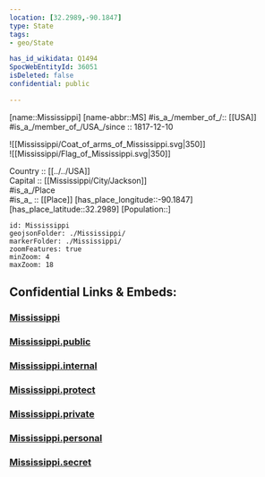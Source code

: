 ```yaml
---
location: [32.2989,-90.1847] 
type: State
tags:
- geo/State

has_id_wikidata: Q1494 
SpocWebEntityId: 36051
isDeleted: false
confidential: public

---
```

[name::Mississippi] 
[name-abbr::MS] 
#is_a_/member_of_/:: [[USA]]
#is_a_/member_of_/USA_/since :: 1817-12-10  


![[Mississippi/Coat_of_arms_of_Mississippi.svg|350]]  
![[Mississippi/Flag_of_Mississippi.svg|350]]  

Country :: [[../../USA]]  
Capital :: [[Mississippi/City/Jackson]]  
#is_a_/Place  
#is_a_ :: [[Place]] 
[has_place_longitude::-90.1847] 
[has_place_latitude::32.2989] 
[Population::] 



```leaflet
id: Mississippi
geojsonFolder: ./Mississippi/
markerFolder: ./Mississippi/
zoomFeatures: true 
minZoom: 4 
maxZoom: 18
```


## Confidential Links & Embeds: 

### [Mississippi](/_Standards/Earth/Continent/America~North/USA/USA~Central/Mississippi.md) 

### [Mississippi.public](/_public/Earth/Continent/America~North/USA/USA~Central/Mississippi.public.md) 

### [Mississippi.internal](/_internal/Earth/Continent/America~North/USA/USA~Central/Mississippi.internal.md) 

### [Mississippi.protect](/_protect/Earth/Continent/America~North/USA/USA~Central/Mississippi.protect.md) 

### [Mississippi.private](/_private/Earth/Continent/America~North/USA/USA~Central/Mississippi.private.md) 

### [Mississippi.personal](/_personal/Earth/Continent/America~North/USA/USA~Central/Mississippi.personal.md) 

### [Mississippi.secret](/_secret/Earth/Continent/America~North/USA/USA~Central/Mississippi.secret.md)


